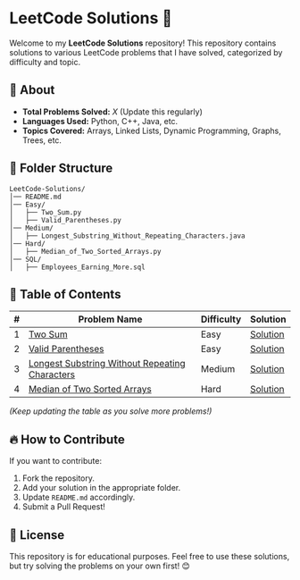 # LeetCode Solutions 🚀

Welcome to my **LeetCode Solutions** repository! This repository contains solutions to various LeetCode problems that I have solved, categorized by difficulty and topic.

## 📌 About
- **Total Problems Solved:** _X_ (Update this regularly)
- **Languages Used:** Python, C++, Java, etc.
- **Topics Covered:** Arrays, Linked Lists, Dynamic Programming, Graphs, Trees, etc.

## 📂 Folder Structure
```
LeetCode-Solutions/
│── README.md
│── Easy/
│   ├── Two_Sum.py
│   ├── Valid_Parentheses.py
│── Medium/
│   ├── Longest_Substring_Without_Repeating_Characters.java
│── Hard/
│   ├── Median_of_Two_Sorted_Arrays.py
│── SQL/
│   ├── Employees_Earning_More.sql
```

## 📖 Table of Contents
| #  | Problem Name | Difficulty | Solution |
|----|-------------|------------|----------|
| 1  | [Two Sum](https://leetcode.com/problems/two-sum/) | Easy | [Solution](Easy/Two_Sum.py) |
| 2  | [Valid Parentheses](https://leetcode.com/problems/valid-parentheses/) | Easy | [Solution](Easy/Valid_Parantheses.py) |
| 3  | [Longest Substring Without Repeating Characters](https://leetcode.com/problems/longest-substring-without-repeating-characters/) | Medium | [Solution](Medium/Longest_Substring_Without_Repeating_Characters.java) |
| 4  | [Median of Two Sorted Arrays](https://leetcode.com/problems/median-of-two-sorted-arrays/) | Hard | [Solution](Hard/Median_of_Two_Sorted_Arrays.py) |

*(Keep updating the table as you solve more problems!)*

## 🔥 How to Contribute
If you want to contribute:
1. Fork the repository.
2. Add your solution in the appropriate folder.
3. Update `README.md` accordingly.
4. Submit a Pull Request!

## 📜 License
This repository is for educational purposes. Feel free to use these solutions, but try solving the problems on your own first! 😊



